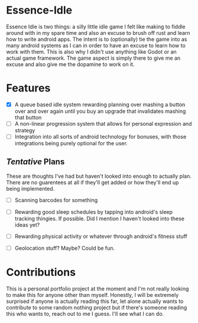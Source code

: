 # Essence-Idle

Essence Idle is two things: a silly little idle game I felt like making to fiddle around with in my spare time and also an excuse to brush off rust and learn how to write android apps. The intent is to (optionally) tie the game into as many android systems as I can in order to have an excuse to learn how to work with them. This is also why I didn't use anything like Godot or an actual game framework. The game aspect is simply there to give me an excuse and also give me the dopamine to work on it.

# Features
- [x] A queue based idle system rewarding planning over mashing a button over and over again until you buy an upgrade that invalidates mashing that button
- [ ] A non-linear progression system that allows for personal expression and strategy
- [ ] Integration into all sorts of android technology for bonuses, with those integrations being purely optional for the user. 

## *Tentative* Plans
These are thoughts I've had but haven't looked into enough to actually plan. There are no guarentees at all if they'll get added or how they'll end up being implemented. 

- [ ] Scanning barcodes for something
- [ ] Rewarding good sleep schedules by tapping into android's sleep tracking thingies. If possible. Did I mention I haven't looked into these ideas yet?
- [ ] Rewarding physical activity or whatever through android's fitness stuff
- [ ] Geolocation stuff? Maybe? Could be fun.


# Contributions
This is a personal portfolio project at the moment and I'm not really looking to make this for anyone other than myself. Honestly, I will be extremely surprised if anyone is actually reading this far, let alone actually wants to contribute to some random nothing project but if there's someone reading this who wants to, reach out to me I guess. I'll see what I can do.
